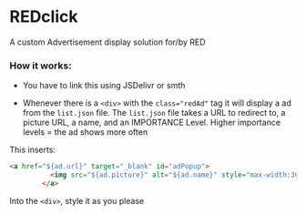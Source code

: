 # REDclick
A custom Advertisement display solution for/by RED

### How it works:

- You have to link this using JSDelivr or smth

- Whenever there is a `<div>` with the `class="redAd"` tag it will display a ad from the `list.json` file. The `list.json` file takes a URL to redirect to, a picture URL, a name, and an IMPORTANCE Level. Higher importance levels = the ad shows more often

This inserts:
```html
<a href="${ad.url}" target="_blank" id="adPopup">
          <img src="${ad.picture}" alt="${ad.name}" style="max-width:300px; max-height:250px;" />
        </a>
```
Into the `<div>`, style it as you please